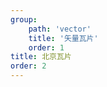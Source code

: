 ```yaml
---
group: 
    path: 'vector'
    title: '矢量瓦片'
    order: 1
title: 北京瓦片
order: 2
---
```

<code src="./demos/citytile.tsx"></code>